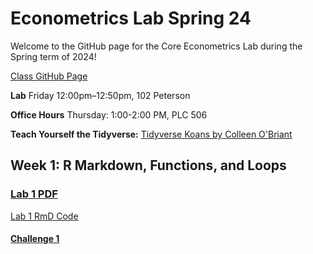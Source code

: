 # Econometrics Lab Spring 24

Welcome to the GitHub page for the Core Econometrics Lab during the Spring term of 2024!

[Class GitHub Page](https://github.com/edrubin/EC607S25)

**Lab** Friday 12:00pm–12:50pm, 102 Peterson

**Office Hours** Thursday: 1:00-2:00 PM, PLC 506

**Teach Yourself the Tidyverse:** [Tidyverse Koans by Colleen O'Briant](https://github.com/cobriant/tidyverse_koans)

## Week 1: R Markdown, Functions, and Loops

### [Lab 1 PDF](https://github.com/cmulholland217/Metrics_Lab_Spring2025/blob/main/lab_1.pdf)

[Lab 1 RmD Code](https://github.com/cmulholland217/Metrics_Lab_Spring2025/blob/main/lab_1.Rmd)

#### [Challenge 1](https://github.com/cmulholland217/Metrics_Lab_Spring2025/blob/main/challenge_1.pdf)
